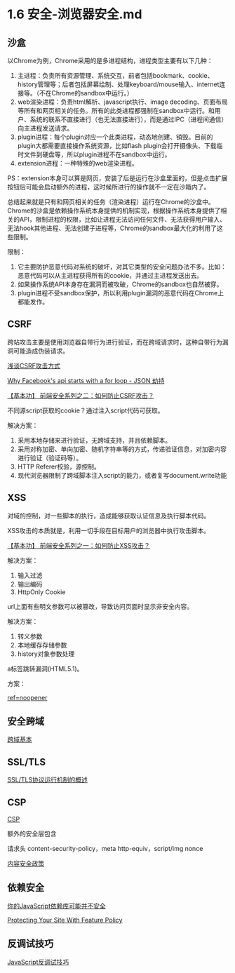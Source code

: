 # 1.6 安全-浏览器安全.md

## 沙盒

以Chrome为例，Chrome采用的是多进程结构，进程类型主要有以下几种：

1. 主进程：负责所有资源管理、系统交互，前者包括bookmark、cookie、history管理等；后者包括屏幕绘制、处理keyboard/mouse输入、internet连接等。（不在Chrome的sandbox中运行。）
2. web渲染进程：负责html解析、javascript执行、image decoding、页面布局等所有和网页相关的任务。所有的此类进程都强制在sandbox中运行。和用户、系统的联系不直接进行（也无法直接进行），而是通过IPC（进程间通信）向主进程发送请求。
3. plugin进程：每个plugin对应一个此类进程，动态地创建、销毁。目前的plugin大都需要直接操作系统资源，比如flash plugin会打开摄像头、下载临时文件到硬盘等，所以plugin进程不在sandbox中运行。
4. extension进程：一种特殊的web渲染进程。

PS：extension本身可以算是网页，安装了后是运行在沙盒里面的，但是点击扩展按钮后可能会启动额外的进程，这时候所进行的操作就不一定在沙箱内了。

总结起来就是只有和网页相关的任务（渲染进程）运行在Chrome的沙盒中。Chrome的沙盒是依赖操作系统本身提供的机制实现，根据操作系统本身提供了相关的API，限制进程的权限，比如让进程无法访问任何文件、无法获得用户输入、无法hook其他进程、无法创建子进程等，Chrome的sandbox最大化的利用了这些限制。

限制：

1. 它主要防护恶意代码对系统的破坏，对其它类型的安全问题办法不多。比如：恶意代码可以从主进程获得所有的cookie，并通过主进程发送出去。
2. 如果操作系统API本身存在漏洞而被攻破，Chrome的sandbox也自然被穿。
3. plugin进程不受sandbox保护，所以利用plugin漏洞的恶意代码在Chrome上都能发作。

## CSRF

跨站攻击主要是使用浏览器自带行为进行验证，而在跨域请求时，这种自带行为漏洞可能造成伪装请求。

[浅谈CSRF攻击方式](http://www.cnblogs.com/hyddd/archive/2009/04/09/1432744.html)

[Why Facebook's api starts with a for loop - JSON 劫持](https://dev.to/antogarand/why-facebooks-api-starts-with-a-for-loop-1eob)

[【基本功】 前端安全系列之二：如何防止CSRF攻击？](https://mp.weixin.qq.com/s/sYoccR4-qM4crgkQBYvSpA)

不同源script获取的cookie？通过注入script代码可获取。

解决方案：

1. 采用本地存储来进行验证，无跨域支持，并且依赖脚本。
2. 采用对称加密、单向加密、随机字符串等的方式，传递验证信息，对加密内容进行验证（验证码等）。
3. HTTP Referer校验，源控制。
4. 现代浏览器限制了跨域脚本注入script的能力，或者复写document.write功能

## XSS

对域的控制，对一些脚本的执行，造成能够获取认证信息及执行脚本代码。

XSS攻击的本质就是，利用一切手段在目标用户的浏览器中执行攻击脚本。

[【基本功】 前端安全系列之一：如何防止XSS攻击？](https://mp.weixin.qq.com/s/kWxnYcCTLAQp5CGFrw30mQ)

解决方案：

1. 输入过滤
2. 输出编码
3. HttpOnly Cookie

url上面有些明文参数可以被篡改，导致访问页面时显示非安全内容。

解决方案：

1. 转义参数
2. 本地缓存存储参数
3. history对象参数处理

a标签跳转漏洞(HTML5.1)。

方案：

[ref=noopener](https://blog.csdn.net/suiyuanIT/article/details/74625858)

## 安全跨域

[跨域基本](https://segmentfault.com/a/1190000015597029?utm_source=weekly&utm_medium=email&utm_campaign=email_weekly)

## SSL/TLS

[SSL/TLS协议运行机制的概述](http://www.ruanyifeng.com/blog/2014/02/ssl_tls.html)

## CSP

[CSP](https://developer.mozilla.org/zh-CN/docs/Web/HTTP/CSP)

额外的安全层包含

请求头 content-security-policy，meta http-equiv，script/img nonce

[内容安全政策](https://developers.google.com/web/fundamentals/security/csp/)

## 依赖安全

[你的JavaScript依赖库可能并不安全](https://mp.weixin.qq.com/s/6aLLho6dy_rcHoGSXp1wSg)

[Protecting Your Site With Feature Policy](https://www.smashingmagazine.com/2018/12/feature-policy/)

## 反调试技巧

[JavaScript反调试技巧](https://mp.weixin.qq.com/s/HPAZebbFqNSzElTP8Fk-Rw)
